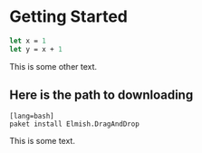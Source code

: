 # Getting Started

```fsharp
let x = 1
let y = x + 1
```

This is some other text.

## Here is the path to downloading

    [lang=bash]
    paket install Elmish.DragAndDrop

This is some text.
